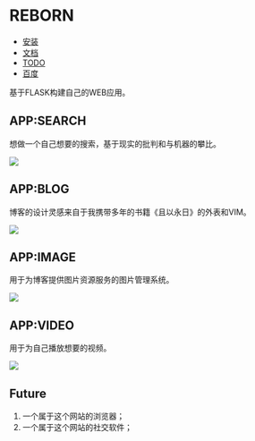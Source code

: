 # REBORN

* [安装](http://serv_pro:3000/zswj123/reborn/src/master/INSTALL.md)
* [文档](http://serv_pro:5000/reborn/)
* [TODO](http://serv_pro:3000/zswj123/reborn/src/master/TODO.md)
* [百度](http://serv_pro:3000/zswj123/reborn/src/master/PROJECT.md)

基于FLASK构建自己的WEB应用。

## APP:SEARCH

想做一个自己想要的搜索，基于现实的批判和与机器的攀比。

![](http://serv_pro:3000/zswj123/reborn/raw/master/search.png)

## APP:BLOG

博客的设计灵感来自于我携带多年的书籍《且以永日》的外表和VIM。

![](http://serv_pro:3000/zswj123/reborn/raw/master/blog.png)

## APP:IMAGE

用于为博客提供图片资源服务的图片管理系统。

![](http://serv_pro:3000/zswj123/reborn/raw/master/image.png)

## APP:VIDEO

用于为自己播放想要的视频。

![](http://serv_pro:3000/zswj123/reborn/raw/master/video.png)

## Future

1. 一个属于这个网站的浏览器；
2. 一个属于这个网站的社交软件；